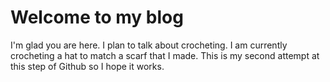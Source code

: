 # Welcome to my blog

I'm glad you are here. I plan to talk about crocheting.
I am currently crocheting a hat to match a scarf that I made.
This is my second attempt at this step of Github so I hope it works.
